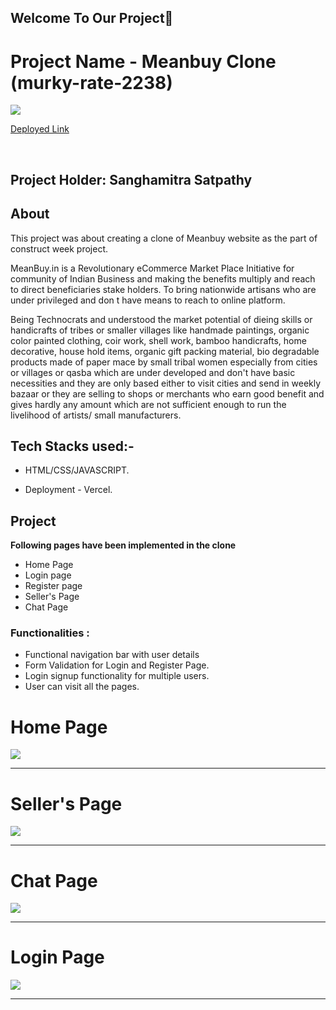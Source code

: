 

## Welcome To Our Project👋

# Project Name -  Meanbuy Clone (murky-rate-2238)

<img src='https://d64lkarmo2mrq.cloudfront.net/baselogo.png'/>

<a target="blank" href="https://meanbuy-clone-theta.vercel.app/">Deployed Link</a>

<br />

## Project Holder: Sanghamitra Satpathy

## About
This project was about creating a clone of Meanbuy website as the part of construct week project. 

MeanBuy.in is a Revolutionary eCommerce Market Place Initiative for community of Indian Business and making the benefits multiply and reach to direct 
beneficiaries stake holders. To bring nationwide artisans who are under privileged and don t have means to reach to online platform.

Being Technocrats and understood the market potential of dieing skills or handicrafts of tribes or smaller villages like handmade paintings, 
organic color painted clothing, coir work, shell work, bamboo handicrafts, home decorative, house hold items, organic gift packing material, 
bio degradable products made of paper mace by small tribal women especially from cities or villages or qasba which are under developed and don't 
have basic necessities and they are only based either to visit cities and send in weekly bazaar or they are selling to shops or merchants who earn 
good benefit and gives hardly any amount which are not sufficient enough to run the livelihood of artists/ small manufacturers.


## Tech Stacks used:- 

* HTML/CSS/JAVASCRIPT.

* Deployment - Vercel.

## Project
**Following pages have been implemented in the clone**
* Home Page
* Login page
* Register page 
* Seller's Page
* Chat Page


### Functionalities :
* Functional navigation bar with user details
* Form Validation for Login and Register Page.
* Login signup functionality for multiple users.
* User can visit all the pages.

<h1>Home Page</h1>
<img src="https://i.postimg.cc/dVK6X4Lk/home-mb.png" />
<br />
<hr />

<h1>Seller's Page</h1>
<img src="https://i.postimg.cc/9QVP10ny/seller-mb.png" />
<br />
<hr />

<h1>Chat Page</h1>
<img src="https://i.postimg.cc/cLMv9HNG/chat-mb.png" />
<br />
<hr />


<h1>Login Page</h1>
<img src="https://i.postimg.cc/W3K677B4/login-mb.png" />
<br />
<hr />

